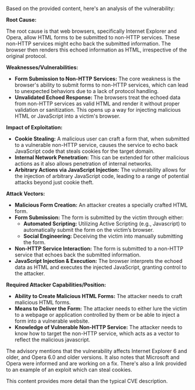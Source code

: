 Based on the provided content, here's an analysis of the vulnerability:

**Root Cause:**

The root cause is that web browsers, specifically Internet Explorer and Opera, allow HTML forms to be submitted to non-HTTP services. These non-HTTP services might echo back the submitted information. The browser then renders this echoed information as HTML, irrespective of the original protocol.

**Weaknesses/Vulnerabilities:**

*   **Form Submission to Non-HTTP Services:** The core weakness is the browser's ability to submit forms to non-HTTP services, which can lead to unexpected behaviors due to a lack of protocol handling.
*   **Unvalidated Echoed Response:** The browsers treat the echoed data from non-HTTP services as valid HTML and render it without proper validation or sanitization. This opens up a way for injecting malicious HTML or JavaScript into a victim's browser.

**Impact of Exploitation:**

*   **Cookie Stealing:** A malicious user can craft a form that, when submitted to a vulnerable non-HTTP service, causes the service to echo back JavaScript code that steals cookies for the target domain.
*  **Internal Network Penetration:** This can be extended for other malicious actions as it also allows penetration of internal networks.
*   **Arbitrary Actions via JavaScript Injection:** The vulnerability allows for the injection of arbitrary JavaScript code, leading to a range of potential attacks beyond just cookie theft.

**Attack Vectors:**

*   **Malicious Form Creation:** An attacker creates a specially crafted HTML form.
*   **Form Submission:** The form is submitted by the victim through either:
    *   **Automated Scripting:** Utilizing Active Scripting (e.g., Javascript) to automatically submit the form on the victim’s browser.
    *   **Social Engineering:** Deceiving the victim into manually submitting the form.
*   **Non-HTTP Service Interaction:** The form is submitted to a non-HTTP service that echoes back the submitted information.
*   **JavaScript Injection & Execution:** The browser interprets the echoed data as HTML and executes the injected JavaScript, granting control to the attacker.

**Required Attacker Capabilities/Position:**

*   **Ability to Create Malicious HTML Forms:** The attacker needs to craft malicious HTML forms.
*   **Means to Deliver the Form:** The attacker needs to either lure the victim to a webpage or application controlled by them or be able to inject a form into a vulnerable website.
*   **Knowledge of Vulnerable Non-HTTP Service:** The attacker needs to know how to target the non-HTTP service, which acts as a vector to reflect the malicious javascript.

The advisory mentions that the vulnerability affects Internet Explorer 6 and older, and Opera 6.0 and older versions. It also notes that Microsoft and Opera were informed and are working on a fix. There's also a link provided to an example of an exploit which can steal cookies.

This content provides more detail than the typical CVE description.